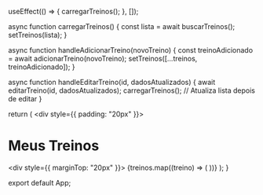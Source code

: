 useEffect(() => {
    carregarTreinos();
  }, []);

  async function carregarTreinos() {
    const lista = await buscarTreinos();
    setTreinos(lista);
  }

  async function handleAdicionarTreino(novoTreino) {
    const treinoAdicionado = await adicionarTreino(novoTreino);
    setTreinos([...treinos, treinoAdicionado]);
  }

  async function handleEditarTreino(id, dadosAtualizados) {
    await editarTreino(id, dadosAtualizados);
    carregarTreinos(); // Atualiza lista depois de editar
  }

  return (
    <div style={{ padding: "20px" }}>
      <h1>Meus Treinos</h1>
      <TreinoForm onAdicionar={handleAdicionarTreino} />
      <div style={{ marginTop: "20px" }}>
        {treinos.map((treino) => (
          <TreinoItem
            key={treino.id}
            treino={treino}
            onEditar={handleEditarTreino}
          />
        ))}
      </div>
    </div>
  );
}

export default App;
